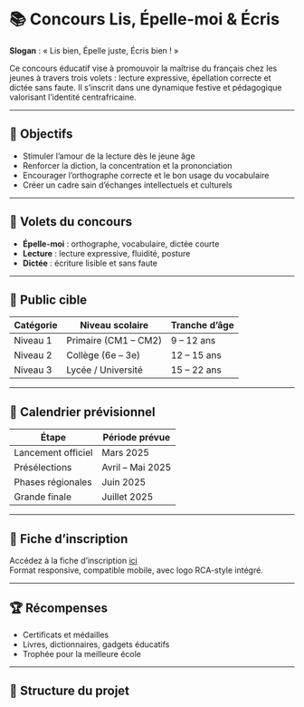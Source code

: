 # 📚 Concours Lis, Épelle-moi & Écris

**Slogan** : « Lis bien, Épelle juste, Écris bien ! »

Ce concours éducatif vise à promouvoir la maîtrise du français chez les jeunes à travers trois volets : lecture expressive, épellation correcte et dictée sans faute. Il s’inscrit dans une dynamique festive et pédagogique valorisant l’identité centrafricaine.

---

## 🎯 Objectifs

- Stimuler l’amour de la lecture dès le jeune âge
- Renforcer la diction, la concentration et la prononciation
- Encourager l’orthographe correcte et le bon usage du vocabulaire
- Créer un cadre sain d’échanges intellectuels et culturels

---

## 🧠 Volets du concours

- **Épelle-moi** : orthographe, vocabulaire, dictée courte
- **Lecture** : lecture expressive, fluidité, posture
- **Dictée** : écriture lisible et sans faute

---

## 👥 Public cible

| Catégorie   | Niveau scolaire         | Tranche d’âge |
|-------------|--------------------------|----------------|
| Niveau 1    | Primaire (CM1 – CM2)     | 9 – 12 ans     |
| Niveau 2    | Collège (6e – 3e)        | 12 – 15 ans    |
| Niveau 3    | Lycée / Université       | 15 – 22 ans    |

---

## 📅 Calendrier prévisionnel

| Étape               | Période prévue       |
|---------------------|----------------------|
| Lancement officiel  | Mars 2025            |
| Présélections       | Avril – Mai 2025     |
| Phases régionales   | Juin 2025            |
| Grande finale       | Juillet 2025         |

---

## 📝 Fiche d’inscription

Accédez à la fiche d’inscription [ici](index.html)  
Format responsive, compatible mobile, avec logo RCA-style intégré.

---

## 🏆 Récompenses

- Certificats et médailles
- Livres, dictionnaires, gadgets éducatifs
- Trophée pour la meilleure école

---

## 🧩 Structure du projet
